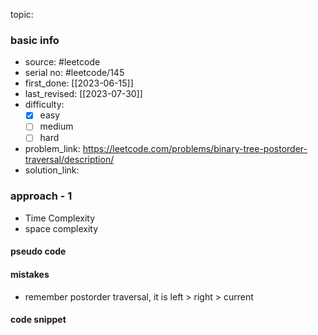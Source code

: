 topic:

### basic info
- source: #leetcode 
- serial no: #leetcode/145
- first_done: [[2023-06-15]]
- last_revised: [[2023-07-30]]
- difficulty:
	- [x] easy
	- [ ] medium
	- [ ] hard
- problem_link: https://leetcode.com/problems/binary-tree-postorder-traversal/description/
- solution_link:

### approach - 1
- Time Complexity
- space complexity

#### pseudo code

#### mistakes
- remember postorder traversal, it is left > right > current
#### code snippet
```python

```